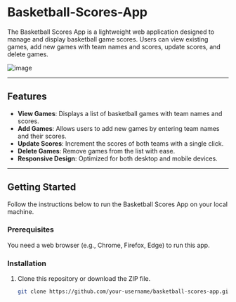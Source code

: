 # Basketball-Scores-App
The Basketball Scores App is a lightweight web application designed to manage and display basketball game scores. Users can view existing games, add new games with team names and scores, update scores, and delete games.

![image](https://github.com/user-attachments/assets/0ad2bf5d-34f9-4b88-b2fc-8e171ca38c34)

---

## Features

- **View Games**: Displays a list of basketball games with team names and scores.
- **Add Games**: Allows users to add new games by entering team names and their scores.
- **Update Scores**: Increment the scores of both teams with a single click.
- **Delete Games**: Remove games from the list with ease.
- **Responsive Design**: Optimized for both desktop and mobile devices.

---

## Getting Started

Follow the instructions below to run the Basketball Scores App on your local machine.

### Prerequisites
You need a web browser (e.g., Chrome, Firefox, Edge) to run this app.

### Installation

1. Clone this repository or download the ZIP file.
   ```bash
   git clone https://github.com/your-username/basketball-scores-app.git
